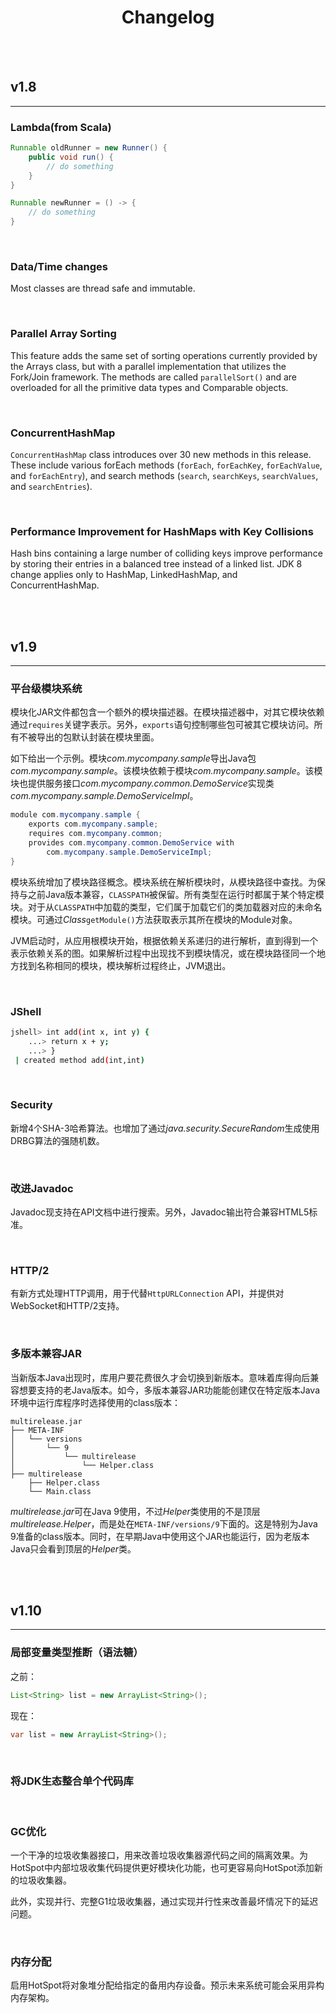 # <center>Changelog</center>

<br></br>



## v1.8
----
### Lambda(from Scala)

```java
Runnable oldRunner = new Runner() {
    public void run() {
        // do something
    }
}

Runnable newRunner = () -> {
    // do something
}
```

<br>


### Data/Time changes
Most classes are thread safe and immutable.

<br>


### Parallel Array Sorting
This feature adds the same set of sorting operations currently provided by the Arrays class, but with a parallel implementation that utilizes the Fork/Join framework. The methods are called `parallelSort()` and are overloaded for all the primitive data types and Comparable objects.

<br>


### ConcurrentHashMap
`ConcurrentHashMap` class introduces over 30 new methods in this release. These include various forEach methods (`forEach`, `forEachKey`, `forEachValue`, and `forEachEntry`), and search methods (`search`, `searchKeys`, `searchValues`, and `searchEntries`).

<br>


### Performance Improvement for HashMaps with Key Collisions
Hash bins containing a large number of colliding keys improve performance by storing their entries in a balanced tree instead of a linked list. JDK 8 change applies only to HashMap, LinkedHashMap, and ConcurrentHashMap.

<br></br>



## v1.9
----
### 平台级模块系统
模块化JAR文件都包含一个额外的模块描述器。在模块描述器中，对其它模块依赖通过`requires`关键字表示。另外，`exports`语句控制哪些包可被其它模块访问。所有不被导出的包默认封装在模块里面。

如下给出一个示例。模块*com.mycompany.sample*导出Java包*com.mycompany.sample*。该模块依赖于模块*com.mycompany.sample*。该模块也提供服务接口*com.mycompany.common.DemoService*实现类*com.mycompany.sample.DemoServiceImpl*。 

```java
module com.mycompany.sample { 
    exports com.mycompany.sample; 
    requires com.mycompany.common; 
    provides com.mycompany.common.DemoService with
        com.mycompany.sample.DemoServiceImpl; 
}
```

模块系统增加了模块路径概念。模块系统在解析模块时，从模块路径中查找。为保持与之前Java版本兼容，`CLASSPATH`被保留。所有类型在运行时都属于某个特定模块。对于从`CLASSPATH`中加载的类型，它们属于加载它们的类加载器对应的未命名模块。可通过*Class*`getModule()`方法获取表示其所在模块的Module对象。

JVM启动时，从应用根模块开始，根据依赖关系递归的进行解析，直到得到一个表示依赖关系的图。如果解析过程中出现找不到模块情况，或在模块路径同一个地方找到名称相同的模块，模块解析过程终止，JVM退出。

<br>


### JShell
```bash
jshell> int add(int x, int y) { 
    ...> return x + y; 
    ...> } 
 | created method add(int,int)
```

<br>


### Security
新增4个SHA-3哈希算法。也增加了通过*java.security.SecureRandom*生成使用DRBG算法的强随机数。

<br>


### 改进Javadoc
Javadoc现支持在API文档中进行搜索。另外，Javadoc输出符合兼容HTML5标准。

<br>


### HTTP/2
有新方式处理HTTP调用，用于代替`HttpURLConnection` API，并提供对WebSocket和HTTP/2支持。

<br>


### 多版本兼容JAR
当新版本Java出现时，库用户要花费很久才会切换到新版本。意味着库得向后兼容想要支持的老Java版本。如今，多版本兼容JAR功能能创建仅在特定版本Java环境中运行库程序时选择使用的class版本：

```
multirelease.jar
├── META-INF
│   └── versions
│       └── 9
│           └── multirelease
│               └── Helper.class
├── multirelease
    ├── Helper.class
    └── Main.class
```

*multirelease.jar*可在Java 9使用，不过*Helper*类使用的不是顶层*multirelease.Helper*，而是处在`META-INF/versions/9`下面的。这是特别为Java 9准备的class版本。同时，在早期Java中使用这个JAR也能运行，因为老版本Java只会看到顶层的*Helper*类。

<br></br>



## v1.10
----
### 局部变量类型推断（语法糖）
之前：
```java
List<String> list = new ArrayList<String>();
```

现在：
```java
var list = new ArrayList<String>();
```

<br>


### 将JDK生态整合单个代码库

<br>


### GC优化
一个干净的垃圾收集器接口，用来改善垃圾收集器源代码之间的隔离效果。为HotSpot中内部垃圾收集代码提供更好模块化功能，也可更容易向HotSpot添加新的垃圾收集器。

此外，实现并行、完整G1垃圾收集器，通过实现并行性来改善最坏情况下的延迟问题。

<br>


### 内存分配
启用HotSpot将对象堆分配给指定的备用内存设备。预示未来系统可能会采用异构内存架构。